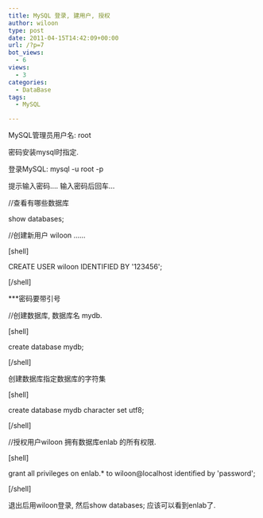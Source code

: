 ```yaml
---
title: MySQL 登录, 建用户, 授权
author: wiloon
type: post
date: 2011-04-15T14:42:09+00:00
url: /?p=7
bot_views:
  - 6
views:
  - 3
categories:
  - DataBase
tags:
  - MySQL

---
```

MySQL管理员用户名: root
  
密码安装mysql时指定.
  
登录MySQL: mysql -u root -p

提示输入密码&#8230;. 输入密码后回车&#8230;

//查看有哪些数据库
  
show databases;

//创建新用户 wiloon &#8230;&#8230;

[shell]

CREATE USER wiloon IDENTIFIED BY '123456';

[/shell]

\***密码要带引号
  
//创建数据库, 数据库名 mydb.

[shell]
   
create database mydb;

[/shell]

创建数据库指定数据库的字符集

[shell]
   
create database mydb character set utf8;
  
[/shell]

//授权用户wiloon 拥有数据库enlab 的所有权限.

[shell]
   
grant all privileges on enlab.* to wiloon@localhost identified by 'password';

[/shell]

退出后用wiloon登录, 然后show databases; 应该可以看到enlab了.
